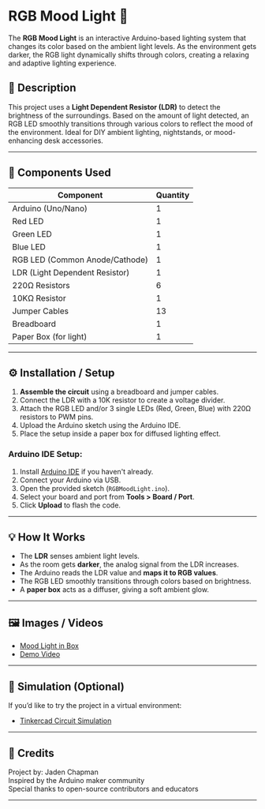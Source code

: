 # RGB Mood Light 🚨

The **RGB Mood Light** is an interactive Arduino-based lighting system that changes its color based on the ambient light levels. As the environment gets darker, the RGB light dynamically shifts through colors, creating a relaxing and adaptive lighting experience.

## 📝 Description

This project uses a **Light Dependent Resistor (LDR)** to detect the brightness of the surroundings. Based on the amount of light detected, an RGB LED smoothly transitions through various colors to reflect the mood of the environment. Ideal for DIY ambient lighting, nightstands, or mood-enhancing desk accessories.

---

## 🔧 Components Used

| Component           | Quantity |
|---------------------|----------|
| Arduino (Uno/Nano)  | 1        |
| Red LED             | 1        |
| Green LED           | 1        |
| Blue LED            | 1        |
| RGB LED (Common Anode/Cathode) | 1 |
| LDR (Light Dependent Resistor) | 1 |
| 220Ω Resistors      | 6        |
| 10KΩ Resistor       | 1        |
| Jumper Cables       | 13       |
| Breadboard          | 1        |
| Paper Box (for light) | 1    |

---

## ⚙️ Installation / Setup

1. **Assemble the circuit** using a breadboard and jumper cables.
2. Connect the LDR with a 10K resistor to create a voltage divider.
3. Attach the RGB LED and/or 3 single LEDs (Red, Green, Blue) with 220Ω resistors to PWM pins.
4. Upload the Arduino sketch using the Arduino IDE.
5. Place the setup inside a paper box for diffused lighting effect.

### Arduino IDE Setup:

1. Install [Arduino IDE](https://www.arduino.cc/en/software) if you haven't already.
2. Connect your Arduino via USB.
3. Open the provided sketch (`RGBMoodLight.ino`).
4. Select your board and port from **Tools > Board / Port**.
5. Click **Upload** to flash the code.

---

## 💡 How It Works

- The **LDR** senses ambient light levels.
- As the room gets **darker**, the analog signal from the LDR increases.
- The Arduino reads the LDR value and **maps it to RGB values**.
- The RGB LED smoothly transitions through colors based on brightness.
- A **paper box** acts as a diffuser, giving a soft ambient glow.

---

## 🖼️ Images / Videos
- [Mood Light in Box](https://drive.google.com/file/d/1A68Gllmn5ULe1P5W8BhK7s7HXCpxaD2C/view)
- [Demo Video](https://drive.google.com/file/d/1IYMHzMX36PP208ozQ-X8mrm2MQmKhOj_/view?t=8)

---

## 🧪 Simulation (Optional)

If you’d like to try the project in a virtual environment:

- [Tinkercad Circuit Simulation](https://www.tinkercad.com/things/lb3lWuHPr5h-mood-light)

---

## 🙌 Credits

Project by: Jaden Chapman  
Inspired by the Arduino maker community  
Special thanks to open-source contributors and educators

---

